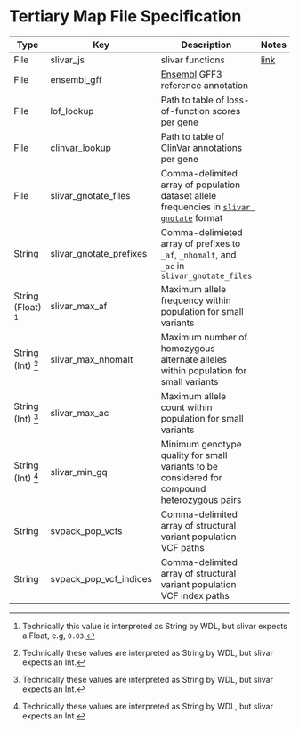 # Tertiary Map File Specification

| Type | Key | Description | Notes |
| ---- | --- | ----------- | ----- |
| File | slivar_js | slivar functions | [link](https://raw.githubusercontent.com/brentp/slivar/91a40d582805d6607fa8a76a8fce15fd2e4be3b8/js/slivar-functions.js) |
| File | ensembl_gff | [Ensembl](https://useast.ensembl.org/index.html) GFF3 reference annotation |  |
| File | lof_lookup | Path to table of loss-of-function scores per gene |  |
| File | clinvar_lookup | Path to table of ClinVar annotations per gene |  |
| File | slivar_gnotate_files | Comma-delimited array of population dataset allele frequencies in [`slivar gnotate`](https://github.com/brentp/slivar/wiki/gnotate) format |  |
| String | slivar_gnotate_prefixes | Comma-delimieted array of prefixes to `_af`, `_nhomalt`, and `_ac` in `slivar_gnotate_files` |  |
| String (Float) [^1] | slivar_max_af | Maximum allele frequency within population for small variants |  |
| String (Int) [^2] | slivar_max_nhomalt | Maximum number of homozygous alternate alleles within population for small variants |  |
| String (Int) [^2] | slivar_max_ac | Maximum allele count within population for small variants |  |
| String (Int) [^2] | slivar_min_gq | Minimum genotype quality for small variants to be considered for compound heterozygous pairs |  |
| String | svpack_pop_vcfs | Comma-delimited array of structural variant population VCF paths |  |
| String | svpack_pop_vcf_indices | Comma-delimited array of structural variant population VCF index paths |  |

[^1]: Technically this value is interpreted as String by WDL, but slivar expects a Float, e.g, `0.03`.

[^2]: Technically these values are interpreted as String by WDL, but slivar expects an Int.
